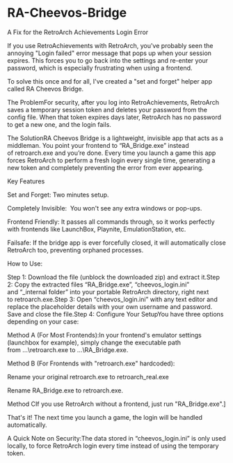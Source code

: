# RA-Cheevos-Bridge
A Fix for the RetroArch Achievements Login Error

If you use RetroAchievements with RetroArch, you've probably seen the annoying "Login failed" error message that pops up when your session expires. This forces you to go back into the settings and re-enter your password, which is especially frustrating when using a frontend.

To solve this once and for all, I've created a "set and forget" helper app called RA Cheevos Bridge.

The ProblemFor security, after you log into RetroAchievements, RetroArch saves a temporary session token and deletes your password from the config file. When that token expires days later, RetroArch has no password to get a new one, and the login fails.

The SolutionRA Cheevos Bridge is a lightweight, invisible app that acts as a middleman. You point your frontend to “RA_Bridge.exe” instead of retroarch.exe and you’re done. Every time you launch a game this app forces RetroArch to perform a fresh login every single time, generating a new token and completely preventing the error from ever appearing.

Key Features

Set and Forget: Two minutes setup.

Completely Invisible:  You won't see any extra windows or pop-ups.

Frontend Friendly: It passes all commands through, so it works perfectly with frontends like LaunchBox, Playnite, EmulationStation, etc.

Failsafe: If the bridge app is ever forcefully closed, it will automatically close RetroArch too, preventing orphaned processes.

How to Use:

Step 1: Download the file (unblock the downloaded zip) and extract it.Step 2: Copy the extracted files “RA_Bridge.exe”, “cheevos_login.ini” and “_internal folder” into your portable RetroArch directory, right next to retroarch.exe.Step 3: Open “cheevos_login.ini” with any text editor and replace the placeholder details with your own username and password. Save and close the file.Step 4: Configure Your SetupYou have three options depending on your case:

Method A (For Most Frontends):In your frontend's emulator settings (launchbox for example), simply change the executable path from ...\retroarch.exe to ...\RA_Bridge.exe.

Method B (For Frontends with "retroarch.exe" hardcoded):

Rename your original retroarch.exe to retroarch_real.exe

Rename RA_Bridge.exe to retroarch.exe.

Method CIf you use RetroArch without a frontend, just run "RA_Bridge.exe".]

That's it! The next time you launch a game, the login will be handled automatically.

A Quick Note on Security:The data stored in “cheevos_login.ini” is only used locally, to force RetroArch login every time instead of using the temporary token.
